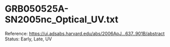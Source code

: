 # GRB050525A-SN2005nc_Optical_UV.txt

Reference: https://ui.adsabs.harvard.edu/abs/2006ApJ...637..901B/abstract
Status: Early, Late, UV